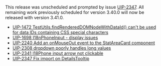 This release was unscheduled and prompted by issue [UIP-2347](https://jira.pingidentity.com/browse/UIP-2347). All remaining work
previously scheduled for version 3.40.0 will now be released with version 3.41.0.
- [UIP-1472 TestUtils.findRenderedDOMNodeWithDataId() can't be used for data IDs containing CSS special characters](https://jira.pingidentity.com/browse/UIP-1472)
- [UIP-1698 I18nPhoneInput - display issues](https://jira.pingidentity.com/browse/UIP-1698)
- [UIP-2240 Add an onMouseOut event to the StatAreaCard component](https://jira.pingidentity.com/browse/UIP-2240)
- [UIP-2308 dropdown poorly handles long values](https://jira.pingidentity.com/browse/UIP-2308)
- [UIP-2341 I18Phone input arrow not clickable](https://jira.pingidentity.com/browse/UIP-2341)
- [UIP-2347 Fix import on DetailsTooltip](https://jira.pingidentity.com/browse/UIP-2347)
